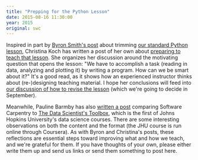```yaml
---
title: "Prepping for the Python Lesson"
date: 2015-08-16 11:30:00
year: 2015
original: swc
---
```

<p>
  Inspired in part by <a href="trimming-the-python-lesson.html">Byron Smith's post</a>
  about trimming <a href="{{site.github_io_url}}/python-novice-inflammation">our standard Python lesson</a>,
  Christina Koch has written a post of her own about
  <a href="http://christinalk.github.io/blog/python-prep.html">preparing to teach that lesson</a>.
  She organizes her discussion around the motivating question that opens the lesson:
  "We have to accomplish a task (reading in data, analyzing and plotting it) by writing a program. How can we be smart about it?"
  It's a good read,
  as it shows how an experienced instructor thinks about (re-)designing teaching material.
  I hope her conclusions will feed into
  <a href="{{site.github_url}}/python-novice-inflammation/issues/127">our discussion of how to revise the lesson</a>
  (which we're going to decide in September).
</p>
<p>
  Meanwhile,
  Pauline Barmby has also <a href="http://pbarmby.github.io/2015/08/16/in-the-shop.html">written a post</a>
  comparing Software Carpentry to <a href="https://www.coursera.org/course/datascitoolbox">The Data Scientist's Toolbox</a>,
  which is the first of Johns Hopkins University's data science courses.
  There are some interesting observations on both the content and the format
  (the JHU course is run online through Coursera).
  As with Byron and Christina's posts,
  these reflections are essential steps toward improving what and how we teach,
  and we're grateful for them.
  If you have thoughts of your own,
  please either write them up and send us links
  or send them something to post here.
</p>

